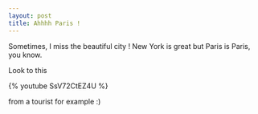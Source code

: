 ```yaml
---
layout: post
title: Ahhhh Paris !
---
```


Sometimes, I miss the beautiful city ! New York is great but Paris is Paris, you know.

Look to this 

{% youtube SsV72CtEZ4U %}

from a tourist for example :)
